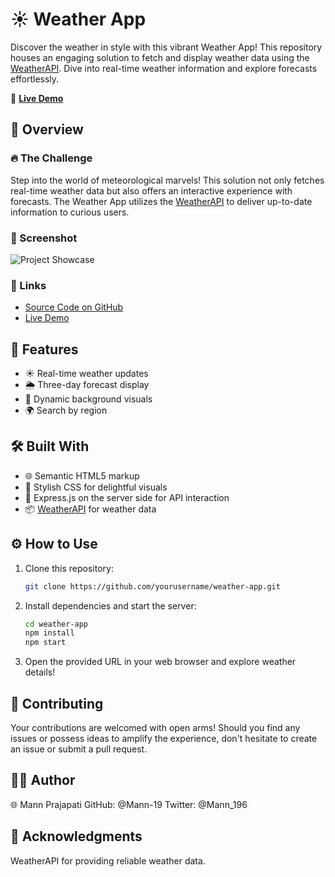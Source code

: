 # ☀️ Weather App

Discover the weather in style with this vibrant Weather App! This repository houses an engaging solution to fetch and display weather data using the [WeatherAPI](https://www.weatherapi.com/). Dive into real-time weather information and explore forecasts effortlessly.

🚀 **[Live Demo]([https://your-live-site-url.com](https://weather-app-zeta-steel.vercel.app/))**

## 📖 Overview

### 🔥 The Challenge

Step into the world of meteorological marvels! This solution not only fetches real-time weather data but also offers an interactive experience with forecasts. The Weather App utilizes the [WeatherAPI](https://www.weatherapi.com/) to deliver up-to-date information to curious users.

### 📸 Screenshot

![Project Showcase](https://imgur.com/gallery/LGohdxi)

### 🔗 Links

- [Source Code on GitHub](https://github.com/Mann-19/weather-app)
- [Live Demo](https://weather-app-zeta-steel.vercel.app/)

## 🌈 Features

- ☀️ Real-time weather updates
- 🌦️ Three-day forecast display
- 🎨 Dynamic background visuals
- 🌍 Search by region

## 🛠️ Built With

- 🌐 Semantic HTML5 markup
- 🎨 Stylish CSS for delightful visuals
- 🚀 Express.js on the server side for API interaction
- 📦 [WeatherAPI](https://www.weatherapi.com/) for weather data

## ⚙️ How to Use

1. Clone this repository:
   ```sh
   git clone https://github.com/yourusername/weather-app.git
   
2. Install dependencies and start the server:
   ```sh
   cd weather-app
   npm install
   npm start
3. Open the provided URL in your web browser and explore weather details!

## 🙌 Contributing

Your contributions are welcomed with open arms! Should you find any issues or possess ideas to amplify the experience, don't hesitate to create an issue or submit a pull request.

## 👨‍💻 Author

🌐 Mann Prajapati
GitHub: @Mann-19
Twitter: @Mann_196

## 🙏 Acknowledgments
WeatherAPI for providing reliable weather data.

